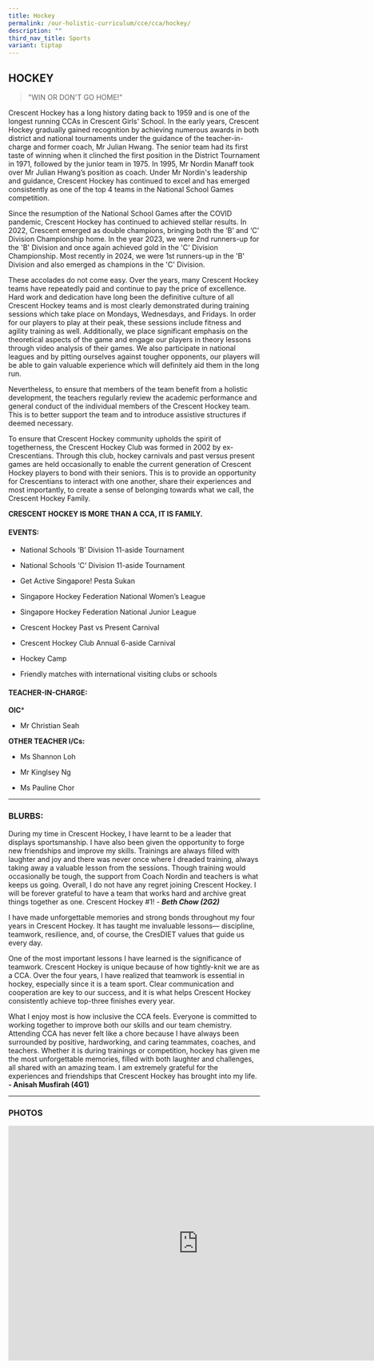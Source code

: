 ```yaml
---
title: Hockey
permalink: /our-holistic-curriculum/cce/cca/hockey/
description: ""
third_nav_title: Sports
variant: tiptap
---
```

<h2><strong>HOCKEY</strong></h2>
<blockquote>
<p>"WIN OR DON'T GO HOME!"</p>
</blockquote>
<p>Crescent Hockey has a long history dating back to 1959 and is one of the
longest running CCAs in Crescent Girls' School. In the early years, Crescent
Hockey gradually gained recognition by achieving numerous awards in both
district and national tournaments under the guidance of the teacher-in-charge
and former coach, Mr Julian Hwang. The senior team had its first taste
of winning when it clinched the first position in the District Tournament
in 1971, followed by the junior team in 1975. In 1995, Mr Nordin Manaff
took over Mr Julian Hwang’s position as coach. Under Mr Nordin's leadership
and guidance, Crescent Hockey has continued to excel and has emerged consistently
as one of the top 4 teams in the National School Games competition.</p>
<p>Since the resumption of the National School Games after the COVID pandemic,
Crescent Hockey has continued to achieved stellar results. In 2022, Crescent
emerged as double champions, bringing both the ‘B’ and ‘C’ Division Championship
home. In the year 2023, we were 2nd runners-up for the 'B' Division and
once again achieved gold in the 'C' Division Championship. Most recently
in 2024, we were 1st runners-up in the 'B' Division and also emerged as
champions in the 'C' Division.</p>
<p>These accolades do not come easy. Over the years, many Crescent Hockey
teams have repeatedly paid and continue to pay the price of excellence.
Hard work and dedication have long been the definitive culture of all Crescent
Hockey teams and is most clearly demonstrated during training sessions
which take place on Mondays, Wednesdays, and Fridays. In order for our
players to play at their peak, these sessions include fitness and agility
training as well. Additionally, we place significant emphasis on the theoretical
aspects of the game and engage our players in theory lessons through video
analysis of their games. We also participate in national leagues and by
pitting ourselves against tougher opponents, our players will be able to
gain valuable experience which will definitely aid them in the long run.</p>
<p>Nevertheless, to ensure that members of the team benefit from a holistic
development, the teachers regularly review the academic performance and
general conduct of the individual members of the Crescent Hockey team.
This is to better support the team and to introduce assistive structures
if deemed necessary.</p>
<p>To ensure that Crescent Hockey community upholds the spirit of togetherness,
the Crescent Hockey Club was formed in 2002 by ex-Crescentians. Through
this club, hockey carnivals and past versus present games are held occasionally
to enable the current generation of Crescent Hockey players to bond with
their seniors. This is to provide an opportunity for Crescentians to interact
with one another, share their experiences and most importantly, to create
a sense of belonging towards what we call, the Crescent Hockey Family.</p>
<p></p>
<p><strong>CRESCENT HOCKEY IS MORE THAN A CCA, IT IS FAMILY.</strong>
</p>
<h4><strong>EVENTS:</strong></h4>
<ul data-tight="true" class="tight">
<li>
<p>National Schools ‘B’ Division 11-aside Tournament</p>
</li>
<li>
<p>National Schools ‘C’ Division 11-aside Tournament</p>
</li>
<li>
<p>Get Active Singapore! Pesta Sukan</p>
</li>
<li>
<p>Singapore Hockey Federation National Women’s League</p>
</li>
<li>
<p>Singapore Hockey Federation National Junior League</p>
</li>
<li>
<p>Crescent Hockey Past vs Present Carnival</p>
</li>
<li>
<p>Crescent Hockey Club Annual 6-aside Carnival</p>
</li>
<li>
<p>Hockey Camp</p>
</li>
<li>
<p>Friendly matches with international visiting clubs or schools</p>
</li>
</ul>
<h4><strong>TEACHER-IN-CHARGE:</strong></h4>
<p><strong>OIC</strong>*</p>
<ul data-tight="true" class="tight">
<li>
<p>Mr Christian Seah</p>
</li>
</ul>
<p><strong>OTHER TEACHER I/Cs:</strong>
</p>
<ul data-tight="true" class="tight">
<li>
<p>Ms Shannon Loh</p>
</li>
<li>
<p>Mr Kinglsey Ng</p>
</li>
<li>
<p>Ms Pauline Chor</p>
</li>
</ul>
<hr>
<h3><strong>BLURBS:</strong></h3>
<p>During my time in Crescent Hockey, I have learnt to be a leader that displays
sportsmanship. I have also been given the opportunity to forge new friendships
and improve my skills. Trainings are always filled with laughter and joy
and there was never once where I dreaded training, always taking away a
valuable lesson from the sessions. Though training would occasionally be
tough, the support from Coach Nordin and teachers is what keeps us going.
Overall, I do not have any regret joining Crescent Hockey. I will be forever
grateful to have a team that works hard and archive great things together
as one. Crescent Hockey #1! - <strong><em>Beth Chow (2G2)</em></strong>
</p>
<p>I have made unforgettable memories and strong bonds throughout my four
years in Crescent Hockey. It has taught me invaluable lessons— discipline,
teamwork, resilience, and, of course, the CresDIET values that guide us
every day.</p>
<p>One of the most important lessons I have learned is the significance of
teamwork. Crescent Hockey is unique because of how tightly-knit we are
as a CCA. Over the four years, I have realized that teamwork is essential
in hockey, especially since it is a team sport. Clear communication and
cooperation are key to our success, and it is what helps Crescent Hockey
consistently achieve top-three finishes every year.</p>
<p>What I enjoy most is how inclusive the CCA feels. Everyone is committed
to working together to improve both our skills and our team chemistry.
Attending CCA has never felt like a chore because I have always been surrounded
by positive, hardworking, and caring teammates, coaches, and teachers.
Whether it is during trainings or competition, hockey has given me the
most unforgettable memories, filled with both laughter and challenges,
all shared with an amazing team. I am extremely grateful for the experiences
and friendships that Crescent Hockey has brought into my life. <strong>- Anisah Musfirah (4G1)</strong>
</p>
<hr>
<h3><strong>PHOTOS</strong></h3>
<div class="iframe-wrapper">
<iframe height="469" width="760" allowfullscreen="true" frameborder="0" src="https://docs.google.com/presentation/d/e/2PACX-1vShgrxkDhcxhlGyBSaVTArdwWDqbbCLW4ec0BhVC_vzEAmmkQA3RGIw8ZLSxvOoBuWBV7dTI9ya5PeO/embed?start=true&amp;loop=true&amp;delayms=3000"></iframe>
</div>
<p></p>